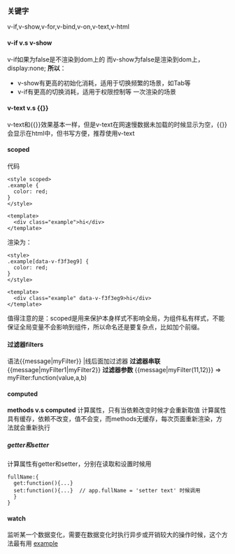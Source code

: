 ### 关键字
v-if,v-show,v-for,v-bind,v-on,v-text,v-html

#### v-if v.s v-show
v-if如果为false是不渲染到dom上的
而v-show为false是渲染到dom上，display:none;
**所以**：
 - v-show有更高的初始化消耗，适用于切换频繁的场景，如Tab等
 - v-if有更高的切换消耗，适用于权限控制等 一次渲染的场景

#### v-text v.s {{}}
v-text和{{}}效果基本一样，但是v-text在网速慢数据未加载的时候显示为空，{{}}会显示在html中，但书写方便，推荐使用v-text

#### scoped
代码
```
<style scoped>
.example {
  color: red;
}
</style>

<template>
  <div class="example">hi</div>
</template>
```
渲染为：
```
<style>
.example[data-v-f3f3eg9] {
  color: red;
}
</style>

<template>
  <div class="example" data-v-f3f3eg9>hi</div>
</template>
```
值得注意的是：scoped是用来保护本身样式不影响全局，为组件私有样式，不能保证全局变量不会影响到组件，所以命名还是要复杂点，比如加个前缀。

#### 过滤器filters
语法{{message|myFilter}}
|线后面加过滤器
**过滤器串联**
{{message|myFilter1|myFilter2}}
**过滤器参数**
{{message|myFilter(11,12)}}  => myFilter:function(value,a,b)

#### computed 
**methods v.s computed**
计算属性，只有当依赖改变时候才会重新取值
计算属性具有缓存，依赖不改变，值不会变，而methods无缓存，每次页面重新渲染，方法就会重新执行

##### getter和setter
计算属性有getter和setter，分别在读取和设置时候用
```
fullName:{
  get:function(){...}
  set:function(){...}  // app.fullName = 'setter text' 时候调用
  }
}
```

#### watch
监听某一个数据变化，需要在数据变化时执行异步或开销较大的操作时候，这个方法最有用
[example]('newValue)

